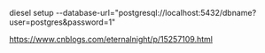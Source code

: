 diesel setup --database-url="postgresql://localhost:5432/dbname?user=postgres&password=1"

https://www.cnblogs.com/eternalnight/p/15257109.html